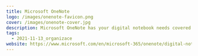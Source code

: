 ```yaml
---
title: Microsoft OneNote
logo: /images/onenote-favicon.png
cover: /images/onenote-cover.jpg
description: Microsoft OneNote has your digital notebook needs covered.
tags:
  - 2021-11-13_organizace
website: https://www.microsoft.com/en/microsoft-365/onenote/digital-note-taking-app
---
```

